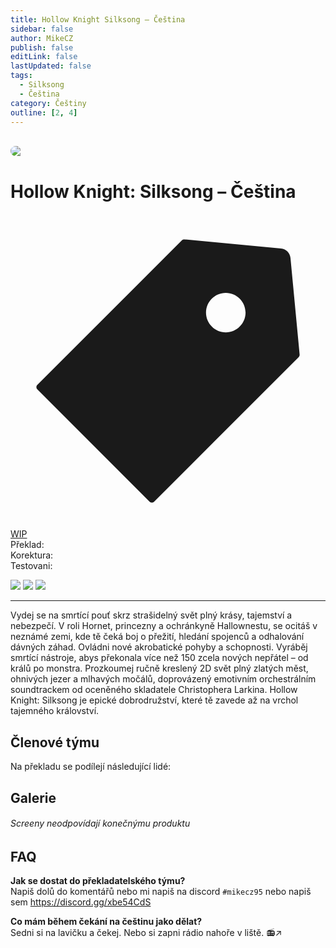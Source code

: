 ```yaml
---
title: Hollow Knight Silksong – Čeština
sidebar: false
author: MikeCZ
publish: false
editLink: false
lastUpdated: false
tags:
  - Silksong
  - Čeština
category: Češtiny
outline: [2, 4]
---
```

<script setup lang="ts">
  const people = {
  lead: [
    { name: "MikeCZ", role: "Vedení projektu"}
  ],
  l10n: [
    { name: "martin.kostka", role: "Překlad"},
    { name: "desoloSVK", role: "Překlad"},
    { name: "JoshTheSnom", role: "Překlad"},
    { name: "deer_god_K", role: "Překlad"},
    { name: "zemenantonin", role: "Překlad"},
    { name: "Manz_z", role: "Překlad, Korektura"},
  ],
  support: [
    { name: `<svg xmlns="http://www.w3.org/2000/svg" width="20" height="24" viewBox="0 0 448 512"><path fill="#888888" d="M224 16c-6.7 0-10.8-2.8-15.5-6.1C201.9 5.4 194 0 176 0c-30.5 0-52 43.7-66 89.4c-47.3 8.7-78 22.8-78 38.6c0 14.3 25 27.1 64.6 35.9c-.4 4-.6 8-.6 12.1c0 17 3.3 33.2 9.3 48H45.4C38 224 32 230 32 237.4c0 1.7.3 3.4 1 5l38.8 96.9C28.2 371.8 0 423.8 0 482.3C0 498.7 13.3 512 29.7 512h388.6c16.4 0 29.7-13.3 29.7-29.7c0-58.5-28.2-110.4-71.7-143l38.7-96.9c.6-1.6 1-3.3 1-5c0-7.4-6-13.4-13.4-13.4h-59.9c6-14.8 9.3-31 9.3-48c0-4.1-.2-8.1-.6-12.1C391 155.1 416 142.3 416 128c0-15.8-30.7-29.9-78-38.6C324 43.7 302.5 0 272 0c-18 0-25.9 5.4-32.5 9.9c-4.8 3.3-8.8 6.1-15.5 6.1m56 208h-12.4c-16.5 0-31.1-10.6-36.3-26.2c-2.3-7-12.2-7-14.5 0c-5.2 15.6-19.9 26.2-36.3 26.2H168c-22.1 0-40-17.9-40-40v-14.4c28.2 4.1 61 6.4 96 6.4s67.8-2.3 96-6.4V184c0 22.1-17.9 40-40 40m-88 96l16 32l-32 128l-48-192zm128-32l-48 192l-32-128l16-32z"/></svg>`, role: "Technika, fonty" },
  ],
  partners: [
    { name: "", role: "", url: ""},
  ]
};
</script>

  <div style="max-width: 600px" class="alert-custom">
    <el-alert
      title="Info"
      type="warning"
      description=" Otevřený nábor překladatelů. Více info níže."
      :closable="false"
      show-icon
    />
  </div>

<br>

<div style="border-radius: 16px; overflow: hidden; margin-bottom: 16px;">
  <img src="https://shared.fastly.steamstatic.com/store_item_assets/steam/apps/1030300/70d7e70ae2fd0f8a46661d4a425cd84479dc7a61/library_hero_2x.jpg?t=1756279645">
</div> 

# Hollow Knight: Silksong – Čeština
<div class="page-tag-info" aria-label="Tag🏷" data-balloon-pos="up">
<svg xmlns="http://www.w3.org/2000/svg" class="icon tag-icon" viewBox="0 0 1024 1024" fill="currentColor" aria-label="tag icon" name="tag"><path d="M939.902 458.563L910.17 144.567c-1.507-16.272-14.465-29.13-30.737-30.737L565.438 84.098h-.402c-3.215 0-5.726 1.005-7.634 2.913l-470.39 470.39a10.004 10.004 0 000 14.164l365.423 365.424c1.909 1.908 4.42 2.913 7.132 2.913s5.223-1.005 7.132-2.913l470.39-470.39c2.01-2.11 3.014-5.023 2.813-8.036zm-240.067-72.121c-35.458 0-64.286-28.828-64.286-64.286s28.828-64.285 64.286-64.285 64.286 28.828 64.286 64.285-28.829 64.286-64.286 64.286z"></path></svg>
<div style="max-width: 600px" class="tag-custom page-tag-item">
<a href="" class="tyrkys">
<el-tag type="warning" effect="light">WIP</el-tag>
</a></div></div> 

<div class="stavpr prog-custom" style="display: flex; align-items: center; column-gap: 12px">
  <div class="infopr">Překlad:</div>
  <div class="progpr" style="flex: 1"><el-progress :percentage="30" :stroke-width="18" :text-inside="true" status="success" striped /></div>
</div>
<div class="stavpr prog-custom" style="display: flex; align-items: center; column-gap: 12px">
  <div class="infopr">Korektura:</div>
  <div class="progpr" style="flex: 1"><el-progress :percentage="1" :stroke-width="18" :text-inside="true" status="warning" striped /></div>
</div>
<div class="stavpr prog-custom" style="display: flex; align-items: center; column-gap: 12px">
  <div class="infopr">Testovani:</div>
  <div class="progpr" style="flex: 1"><el-progress :percentage="0" :stroke-width="18" :text-inside="true" status="primary" striped /></div>
</div>
    
![](https://img.shields.io/badge/herní%20klient-Steam-grey?style=for-the-badge) 
![](https://img.shields.io/badge/verze%20hry-xxx-grey?style=for-the-badge) 
![](https://img.shields.io/badge/verze%20překladu-xxx-grey?style=for-the-badge)
<br>

------------
Vydej se na smrtící pouť skrz strašidelný svět plný krásy, tajemství a nebezpečí. V roli Hornet, princezny a ochránkyně Hallownestu, se ocitáš v neznámé zemi, kde tě čeká boj o přežití, hledání spojenců a odhalování dávných záhad. Ovládni nové akrobatické pohyby a schopnosti. Vyráběj smrtící nástroje, abys překonala více než 150 zcela nových nepřátel – od králů po monstra. Prozkoumej ručně kreslený 2D svět plný zlatých měst, ohnivých jezer a mlhavých močálů, doprovázený emotivním orchestrálním soundtrackem od oceněného skladatele Christophera Larkina. Hollow Knight: Silksong je epické dobrodružství, které tě zavede až na vrchol tajemného království.

## Členové týmu

Na překladu se podílejí následující lidé:

<PTeamMembers :members="people.lead" />

<PTeamMembers :members="people.l10n" />

<PTeamMembers :members="people.support" />

<PTeamMembers :members="people.partners" />

## Galerie

<Gallery 
  :images="['https://raw.githubusercontent.com/MikeCZ23/mikecz23.github.io/refs/heads/main/public/01.png', 'https://raw.githubusercontent.com/MikeCZ23/mikecz23.github.io/refs/heads/main/public/02.png']"
  :captions="['Main Menu', 'Map v1']" 
/>

<h6>Screeny neodpovídají konečnýmu produktu</h6>

## FAQ
<b>Jak se dostat do překladatelského týmu?</b><br>
Napiš dolů do komentářů nebo mi napiš na discord `#mikecz95` nebo napiš sem https://discord.gg/xbe54CdS<br>

<b>Co mám během čekání na češtinu jako dělat?</b><br>
Sedni si na lavičku a čekej. Nebo si zapni rádio nahoře v liště. 📻↗️


<el-divider />

<style>
.disabled{
  cursor: not-allowed;
  opacity: 0.5;
}
</style>
